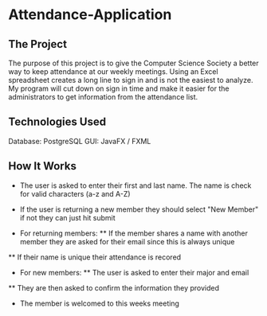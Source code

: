 # Attendance-Application

## The Project

The purpose of this project is to give the Computer Science Society a better way to keep
attendance at our weekly meetings. Using an Excel spreadsheet creates a long line to sign
in and is not the easiest to analyze. My program will cut down on sign in time and make it 
easier for the administrators to get information from the attendance list.
	
## Technologies Used

Database: PostgreSQL
GUI: JavaFX / FXML
	
## How It Works

* The user is asked to enter their first and last name. The name is check for valid
characters (a-z and A-Z)
	
* If the user is returning a new member they should select "New Member" if not they can just hit submit
	
* For returning members:
** If the member shares a name with another member they are asked for their email since this is always
		unique
		
** If their name is unique their attendance is recored
		
* For new members:
** The user is asked to enter their major and email
		
** They are then asked to confirm the information they provided
		
* The member is welcomed to this weeks meeting 